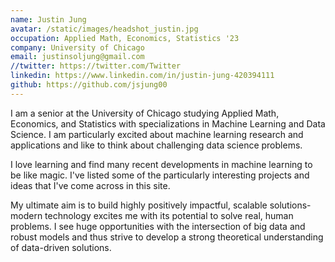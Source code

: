 ```yaml
---
name: Justin Jung
avatar: /static/images/headshot_justin.jpg
occupation: Applied Math, Economics, Statistics '23
company: University of Chicago
email: justinsoljung@gmail.com
//twitter: https://twitter.com/Twitter
linkedin: https://www.linkedin.com/in/justin-jung-420394111
github: https://github.com/jsjung00
---
```


I am a senior at the University of Chicago studying Applied Math, Economics, and Statistics with specializations in Machine Learning and Data Science.
I am particularly excited about machine learning research and applications and like to think about challenging data science problems.

I love learning and find many recent developments in machine learning to be like magic. I've listed some of the particularly interesting projects and ideas that I've come across in this site.

My ultimate aim is to build highly positively impactful, scalable solutions- modern technology excites me with its potential to solve real, human problems. I see huge opportunities with the intersection of big data and robust models and thus strive to develop a strong theoretical understanding of data-driven solutions.
